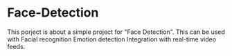 # Face-Detection
This porject is about a simple project for "Face Detection". This can be used with Facial recognition Emotion detection Integration with real-time video feeds.
